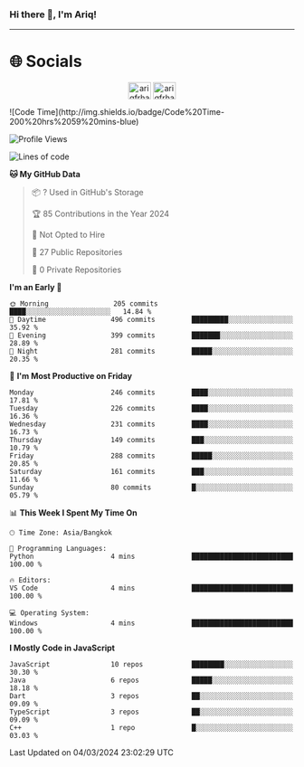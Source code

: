 ### Hi there 👋, I'm Ariq!
<hr>
<h1 align="">🌐 Socials</h1>
<p align="center">
<a href="https://www.linkedin.com/in/ariqfarhan/" target="blank"><img align="center" src="https://raw.githubusercontent.com/rahuldkjain/github-profile-readme-generator/master/src/images/icons/Social/linked-in-alt.svg" alt="ariqfrhan" height="30" width="40" /></a>
<a href="https://instagram.com/ariqfrhan" target="blank"><img align="center" src="https://raw.githubusercontent.com/rahuldkjain/github-profile-readme-generator/master/src/images/icons/Social/instagram.svg" alt="ariqfrhan" height="30" width="40" /></a>
</p>
<!--START_SECTION:waka-->
![Code Time](http://img.shields.io/badge/Code%20Time-200%20hrs%2059%20mins-blue)

![Profile Views](http://img.shields.io/badge/Profile%20Views-3-blue)

![Lines of code](https://img.shields.io/badge/From%20Hello%20World%20I%27ve%20Written-8.2%20million%20lines%20of%20code-blue)

**🐱 My GitHub Data** 

> 📦 ? Used in GitHub's Storage 
 > 
> 🏆 85 Contributions in the Year 2024
 > 
> 🚫 Not Opted to Hire
 > 
> 📜 27 Public Repositories 
 > 
> 🔑 0 Private Repositories 
 > 
**I'm an Early 🐤** 

```text
🌞 Morning                205 commits         ████░░░░░░░░░░░░░░░░░░░░░   14.84 % 
🌆 Daytime                496 commits         █████████░░░░░░░░░░░░░░░░   35.92 % 
🌃 Evening                399 commits         ███████░░░░░░░░░░░░░░░░░░   28.89 % 
🌙 Night                  281 commits         █████░░░░░░░░░░░░░░░░░░░░   20.35 % 
```
📅 **I'm Most Productive on Friday** 

```text
Monday                   246 commits         ████░░░░░░░░░░░░░░░░░░░░░   17.81 % 
Tuesday                  226 commits         ████░░░░░░░░░░░░░░░░░░░░░   16.36 % 
Wednesday                231 commits         ████░░░░░░░░░░░░░░░░░░░░░   16.73 % 
Thursday                 149 commits         ███░░░░░░░░░░░░░░░░░░░░░░   10.79 % 
Friday                   288 commits         █████░░░░░░░░░░░░░░░░░░░░   20.85 % 
Saturday                 161 commits         ███░░░░░░░░░░░░░░░░░░░░░░   11.66 % 
Sunday                   80 commits          █░░░░░░░░░░░░░░░░░░░░░░░░   05.79 % 
```


📊 **This Week I Spent My Time On** 

```text
🕑︎ Time Zone: Asia/Bangkok

💬 Programming Languages: 
Python                   4 mins              █████████████████████████   100.00 % 

🔥 Editors: 
VS Code                  4 mins              █████████████████████████   100.00 % 

💻 Operating System: 
Windows                  4 mins              █████████████████████████   100.00 % 
```

**I Mostly Code in JavaScript** 

```text
JavaScript               10 repos            ████████░░░░░░░░░░░░░░░░░   30.30 % 
Java                     6 repos             █████░░░░░░░░░░░░░░░░░░░░   18.18 % 
Dart                     3 repos             ██░░░░░░░░░░░░░░░░░░░░░░░   09.09 % 
TypeScript               3 repos             ██░░░░░░░░░░░░░░░░░░░░░░░   09.09 % 
C++                      1 repo              █░░░░░░░░░░░░░░░░░░░░░░░░   03.03 % 
```




 Last Updated on 04/03/2024 23:02:29 UTC
<!--END_SECTION:waka-->
